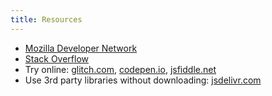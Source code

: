 ```yaml
---
title: Resources
---
```


- [Mozilla Developer Network](https://developer.mozilla.org/en-US/docs/Web)
- [Stack Overflow](https://stackoverflow.com/questions)
- Try online: [glitch.com](https://stackoverflow.com/questions), [codepen.io](https://codepen.io), [jsfiddle.net](https://jsfiddle.net)
- Use 3rd party libraries without downloading: [jsdelivr.com](https://www.jsdelivr.com)
